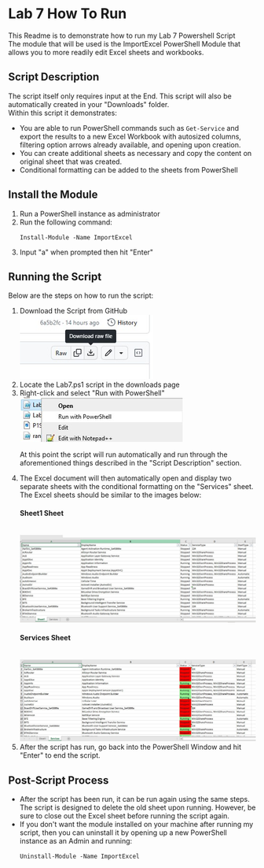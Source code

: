 <h1>Lab 7 How To Run</h1>
<p>This Readme is to demonstrate how to run my Lab 7 Powershell Script<br> 
The module that will be used is the ImportExcel PowerShell Module that allows you to more readily edit Excel sheets and workbooks.
</p>
<body>
 <h2>Script Description</h2>
  <p>The script itself only requires input at the End. This script will also be automatically created in your "Downloads" folder.<br>
    Within this script it demonstrates:
    <ul>
      <li>You are able to run PowerShell commands such as <code>Get-Service</code> and export the results to a new Excel Workbook with autosized columns, filtering option arrows already available, and opening upon creation.</li>
      <li>You can create additional sheets as necessary and copy the content on original sheet that was created.</li>
      <li>Conditional formatting can be added to the sheets from PowerShell</li></ul>
 <h2>Install the Module</h2>
  <ol type = "1">
    <li>Run a PowerShell instance as administrator</li>
    <li>Run the following command: <br>
        <pre><code>Install-Module -Name ImportExcel</code></pre> </li>
    <li>Input "a" when prompted then hit "Enter"</li>
   </ol>
 <h2>Running the Script</h2>
   <p>Below are the steps on how to run the script:</p>
   <ol type = "1">
     <li>Download the Script from GitHub<br>
      <img src="ReadmePICs/GHDownload.jpg"></li>
     <li>Locate the Lab7.ps1 script in the downloads page</li>
     <li>Right-click and select "Run with PowerShell" <br>
     <img src="ReadmePICs/L7RunPS.jpg"></li>
     <p>At this point the script will run automatically and run through the aforementioned things described in the "Script Description" section.</p>
     <li>The Excel document will then automatically open and display two separate sheets with the conditional formatting on the "Services" sheet. The Excel sheets should be similar to the images below:<br>
     <h4>Sheet1 Sheet</h4><br><img src="ReadmePICs/ResultsSheet1.jpg"><br><h4>Services Sheet</h4><br><img src="ReadmePICs/ResultsServices.jpg"></li>
     <li>After the script has run, go back into the PowerShell Window and hit "Enter" to end the script.</li>
    </ol>
      
<h2>Post-Script Process</h2>
  <ul>
    <li>After the script has been run, it can be run again using the same steps. The script is designed to delete the old sheet upon running. However, be sure to close out the Excel sheet before running the script again.</li>
  <li>If you don't want the module installed on your machine after running my script, then you can uninstall it by opening up a new PowerShell instance as an Admin and running:<br>
  <pre><code>Uninstall-Module -Name ImportExcel</code></pre></li>
  </ul>
</body>
